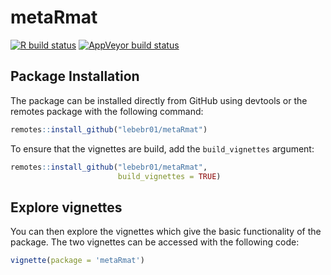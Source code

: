 # metaRmat

[![R build status](https://github.com/lebebr01/metaRmat/workflows/R-CMD-check/badge.svg)](https://github.com/lebebr01/metaRmat/actions?workflow=R-CMD-check)
[![AppVeyor build status](https://ci.appveyor.com/api/projects/status/github/lebebr01/metaRmat?branch=master&svg=true)](https://ci.appveyor.com/project/lebebr01/metaRmat)


## Package Installation

The package can be installed directly from GitHub using devtools or the remotes package with the following command:


```r
remotes::install_github("lebebr01/metaRmat")
```

To ensure that the vignettes are build, add the `build_vignettes` argument:


```r
remotes::install_github("lebebr01/metaRmat",
                        build_vignettes = TRUE)
```

## Explore vignettes
You can then explore the vignettes which give the basic functionality of the package. The two vignettes can be accessed with the following code:


```r
vignette(package = 'metaRmat')
```

